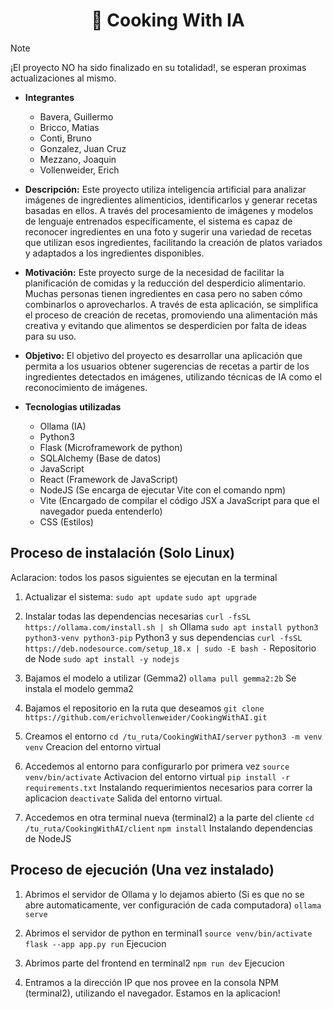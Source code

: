 # <h1 style="text-align: center"> :cake: Cooking With IA </h1>

> [!NOTE]
> ¡El proyecto NO ha sido finalizado en su totalidad!, se esperan proximas actualizaciones al mismo.

- **Integrantes** 
  - Bavera, Guillermo
  - Bricco, Matias
  - Conti, Bruno
  - Gonzalez, Juan Cruz
  - Mezzano, Joaquin
  - Vollenweider, Erich

- **Descripción:** Este proyecto utiliza inteligencia artificial para analizar imágenes de ingredientes alimenticios, identificarlos y generar recetas basadas en ellos. A través del procesamiento de imágenes y modelos de lenguaje entrenados específicamente, el sistema es capaz de reconocer ingredientes en una foto y sugerir una variedad de recetas que utilizan esos ingredientes, facilitando la creación de platos variados y adaptados a los ingredientes disponibles.

- **Motivación:** Este proyecto surge de la necesidad de facilitar la planificación de comidas y la reducción del desperdicio alimentario. Muchas personas tienen ingredientes en casa pero no saben cómo combinarlos o aprovecharlos. A través de esta aplicación, se simplifica el proceso de creación de recetas, promoviendo una alimentación más creativa y evitando que alimentos se desperdicien por falta de ideas para su uso.

- **Objetivo:** El objetivo del proyecto es desarrollar una aplicación que permita a los usuarios obtener sugerencias de recetas a partir de los ingredientes detectados en imágenes, utilizando técnicas de IA como el reconocimiento de imágenes.

- **Tecnologias utilizadas** 
    - Ollama (IA)
    - Python3 
    - Flask (Microframework de python)
    - SQLAlchemy (Base de datos)
    - JavaScript
    - React (Framework de JavaScript)
    - NodeJS (Se encarga de ejecutar Vite con el comando npm)
    - Vite (Encargado de compilar el código JSX a JavaScript para que el navegador pueda entenderlo)
    - CSS (Estilos)

## Proceso de instalación (Solo Linux) 
Aclaracion: todos los pasos siguientes se ejecutan en la terminal

1. Actualizar el sistema:
	`sudo apt update`
	`sudo apt upgrade`

2. Instalar todas las dependencias necesarias
	`curl -fsSL https://ollama.com/install.sh | sh` Ollama
	`sudo apt install python3 python3-venv python3-pip` Python3 y sus dependencias
	`curl -fsSL https://deb.nodesource.com/setup_18.x | sudo -E bash -` Repositorio de Node
	`sudo apt install -y nodejs`

3. Bajamos el modelo a utilizar (Gemma2)
	`ollama pull gemma2:2b` Se instala el modelo gemma2

4. Bajamos el repositorio en la ruta que deseamos
	`git clone https://github.com/erichvollenweider/CookingWithAI.git`

5. Creamos el entorno
	`cd /tu_ruta/CookingWithAI/server` 
	`python3 -m venv venv` Creacion del entorno virtual

6. Accedemos al entorno para configurarlo por primera vez
	`source venv/bin/activate` Activacion del entorno virtual 
	`pip install -r requirements.txt` Instalando requerimientos necesarios para correr la aplicacion
	`deactivate` Salida del entorno virtual.

7. Accedemos en otra terminal nueva (terminal2) a la parte del cliente
	`cd /tu_ruta/CookingWithAI/client`
	`npm install` Instalando dependencias de NodeJS

## Proceso de ejecución (Una vez instalado)
1. Abrimos el servidor de Ollama y lo dejamos abierto (Si es que no se abre automaticamente, ver configuración de cada computadora)
	`ollama serve`

2. Abrimos el servidor de python en terminal1
	`source venv/bin/activate`
	`flask --app app.py run` Ejecucion

3. Abrimos parte del frontend en terminal2
	`npm run dev` Ejecucion 

4. Entramos a la dirección IP que nos provee en la consola NPM (terminal2), utilizando el navegador. Estamos en la aplicacion!
